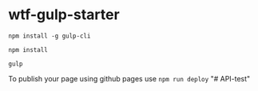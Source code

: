 # wtf-gulp-starter

`npm install -g gulp-cli`

`npm install`

`gulp`

To publish your page using github pages use `npm run deploy`
"# API-test" 
